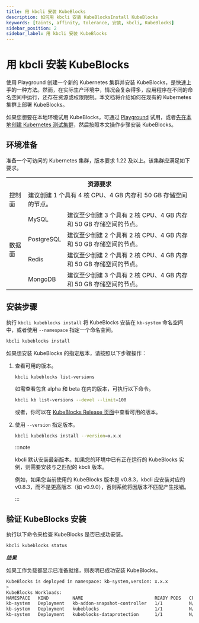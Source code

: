 ```yaml
---
title: 用 kbcli 安装 KubeBlocks
description: 如何用 kbcli 安装 KubeBlocksInstall KubeBlocks
keywords: [taints, affinity, tolerance, 安装, kbcli, KubeBlocks]
sidebar_position: 2
sidebar_label: 用 kbcli 安装 KubeBlocks
---
```


# 用 kbcli 安装 KubeBlocks

使用 Playground 创建一个新的 Kubernetes 集群并安装 KubeBlocks，是快速上手的一种方法。然而，在实际生产环境中，情况会复杂得多，应用程序在不同的命名空间中运行，还存在资源或权限限制。本文档将介绍如何在现有的 Kubernetes 集群上部署 KubeBlocks。

如果您想要在本地环境试用 KubeBlocks，可通过 [Playground](./../../try-out-on-playground/try-kubeblocks-on-local-host.md) 试用，或者[先在本地创建 Kubernetes 测试集群](./../prerequisite/prepare-a-local-k8s-cluster.md)，然后按照本文操作步骤安装 KubeBlocks。

## 环境准备

准备一个可访问的 Kubernetes 集群，版本要求 1.22 及以上。该集群应满足如下要求。

<table>
    <tr>
        <th colspan="3">资源要求</th>
    </tr >
    <tr>
        <td >控制面</td>
        <td colspan="2">建议创建 1 个具有 4 核 CPU、4 GB 内存和 50 GB 存储空间的节点。 </td>
    </tr >
    <tr >
        <td rowspan="4">数据面</td>
        <td> MySQL </td>
        <td>建议至少创建 3 个具有 2 核 CPU、4 GB 内存和 50 GB 存储空间的节点。</td>
    </tr>
    <tr>
        <td> PostgreSQL </td>
        <td>建议至少创建 2 个具有 2 核 CPU、4 GB 内存和 50 GB 存储空间的节点。</td>
    </tr>
    <tr>
        <td> Redis </td>
        <td>建议至少创建 2 个具有 2 核 CPU、4 GB 内存和 50 GB 存储空间的节点。</td>
    </tr>
    <tr>
        <td> MongoDB </td>
        <td>建议至少创建 3 个具有 2 核 CPU、4 GB 内存和 50 GB 存储空间的节点。</td>
    </tr>
</table>

## 安装步骤

执行 `kbcli kubeblocks install` 将 KubeBlocks 安装在 `kb-system` 命名空间中，或者使用 `--namespace` 指定一个命名空间。

```bash
kbcli kubeblocks install
```

如果想安装 KubeBlocks 的指定版本，请按照以下步骤操作：

1. 查看可用的版本。

    ```bash
    kbcli kubeblocks list-versions
    ```

    如需查看包含 alpha 和 beta 在内的版本，可执行以下命令。

    ```bash
    kbcli kb list-versions --devel --limit=100
    ```

    或者，你可以在 [KubeBlocks Release 页面](https://github.com/apecloud/kubeblocks/releases/)中查看可用的版本。

2. 使用 `--version` 指定版本。

    ```bash
    kbcli kubeblocks install --version=x.x.x
    ```

    :::note

    kbcli 默认安装最新版本。如果您的环境中已有正在运行的 KubeBlocks 实例，则需要安装与之匹配的 kbcli 版本。

    例如，如果您当前使用的 KubeBlocks 版本是 v0.8.3，kbcli 应安装对应的 v0.8.3，而不是更高版本（如 v0.9.0），否则系统将因版本不匹配产生报错。

    :::

## 验证 KubeBlocks 安装

执行以下命令来检查 KubeBlocks 是否已成功安装。

```bash
kbcli kubeblocks status
```

***结果***

如果工作负载都显示已准备就绪，则表明已成功安装 KubeBlocks。

```bash
KubeBlocks is deployed in namespace: kb-system,version: x.x.x
>
KubeBlocks Workloads:
NAMESPACE   KIND         NAME                           READY PODS   CPU(CORES)   MEMORY(BYTES)   CREATED-AT
kb-system   Deployment   kb-addon-snapshot-controller   1/1          N/A          N/A             Oct 13,2023 14:27 UTC+0800
kb-system   Deployment   kubeblocks                     1/1          N/A          N/A             Oct 13,2023 14:26 UTC+0800
kb-system   Deployment   kubeblocks-dataprotection      1/1          N/A          N/A             Oct 13,2023 14:26 UTC+0800
```
